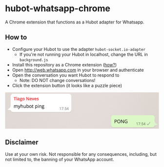 hubot-whatsapp-chrome
=====================

A Chrome extension that functions as a Hubot adapter for Whatsapp.

How to
------

 * Configure your Hubot to use the adapter `hubot-socket.io-adapter`
    * If you're not running your Hubot in localhost, change the URL in `background.js`
 * Install this repository as a Chrome extension ([how?](http://superuser.com/questions/247651/how-does-one-install-an-extension-for-chrome-browser-from-the-local-file-system))
 * Open http://web.whatsapp.com in your browser and authenticate
 * Open the conversation you want Hubot to respond to
    * Note: DO NOT change conversations!
 * Click the extension button (it looks like a puzzle piece)

![Screenshot](/fluff/ss.png?raw=true)


Disclaimer
----------

Use at your own risk. Not responsible for any consequences, including, but not limited to, the banning of your WhatsApp account.